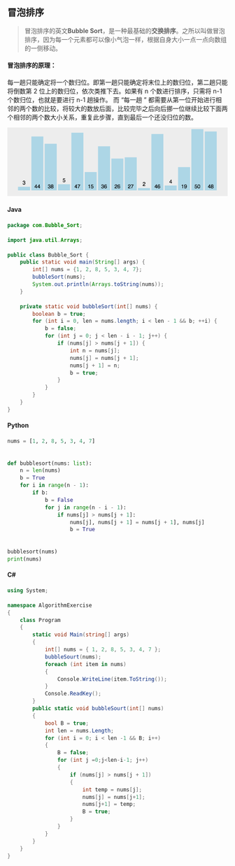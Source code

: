 ## 冒泡排序

> 冒泡排序的英文**Bubble Sort**，是一种最基础的**交换排序**。之所以叫做冒泡排序，因为每一个元素都可以像小气泡一样，根据自身大小一点一点向数组的一侧移动。

#### 冒泡排序的原理：
每一趟只能确定将一个数归位。即第一趟只能确定将末位上的数归位，第二趟只能将倒数第 2 位上的数归位，依次类推下去。如果有 n 个数进行排序，只需将 n-1 个数归位，也就是要进行 n-1 趟操作。
而 “每一趟 ” 都需要从第一位开始进行相邻的两个数的比较，将较大的数放后面，比较完毕之后向后挪一位继续比较下面两个相邻的两个数大小关系，重复此步骤，直到最后一个还没归位的数。

![在这里插入图片描述](README.assets/20210611113132421-9138595-9138598.gif)

#### Java

```java
package com.Bubble_Sort;

import java.util.Arrays;

public class Bubble_Sort {
    public static void main(String[] args) {
        int[] nums = {1, 2, 8, 5, 3, 4, 7};
        bubbleSort(nums);
        System.out.println(Arrays.toString(nums));
    }

    private static void bubbleSort(int[] nums) {
        boolean b = true;
        for (int i = 0, len = nums.length; i < len - 1 && b; ++i) {
            b = false;
            for (int j = 0; j < len - i - 1; j++) {
                if (nums[j] > nums[j + 1]) {
                    int n = nums[j];
                    nums[j] = nums[j + 1];
                    nums[j + 1] = n;
                    b = true;
                }
            }
        }
    }
}
```

#### Python

```python
nums = [1, 2, 8, 5, 3, 4, 7]


def bubblesort(nums: list):
    n = len(nums)
    b = True
    for i in range(n - 1):
        if b:
            b = False
            for j in range(n - i - 1):
                if nums[j] > nums[j + 1]:
                    nums[j], nums[j + 1] = nums[j + 1], nums[j]
                    b = True


bubblesort(nums)
print(nums)
```

#### C#

```c#
using System;

namespace AlgorithmExercise
{
    class Program
    {
        static void Main(string[] args)
        {
            int[] nums = { 1, 2, 8, 5, 3, 4, 7 };
            bubbleSourt(nums);
            foreach (int item in nums)
            {
                Console.WriteLine(item.ToString());
            }
            Console.ReadKey();
        }
        public static void bubbleSourt(int[] nums)
        {
            bool B = true;
            int len = nums.Length; 
            for (int i = 0; i < len -1 && B; i++)
            {
                B = false;
                for (int j =0;j<len-i-1; j++)
                {
                    if (nums[j] > nums[j + 1])
                    {
                        int temp = nums[j];
                        nums[j] = nums[j+1];
                        nums[j+1] = temp;
                        B = true;
                    }
                }
            }
        }
    }
}

```

